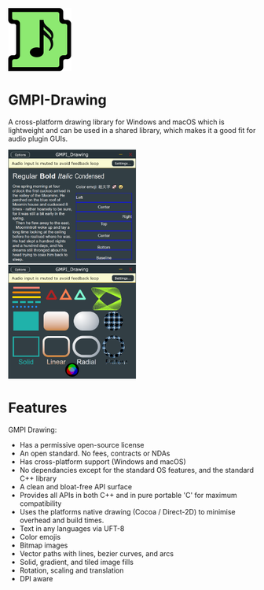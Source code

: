 <img src="docs/images/GMPI_Icon.png" width="128"/>

# GMPI-Drawing

A cross-platform drawing library for Windows and macOS which is lightweight and can be used in a shared library, which makes it a good fit for audio plugin GUIs.

<img src="docs/images/text.png" width="260"/>
<img src="docs/images/lines.png" width="260"/>

# Features

GMPI Drawing:
* Has a permissive open-source license
* An open standard. No fees, contracts or NDAs
* Has cross-platform support (Windows and macOS)
* No dependancies except for the standard OS features, and the standard C++ library
* A clean and bloat-free API surface
* Provides all APIs in both C++ and in pure portable 'C' for maximum compatibility
* Uses the platforms native drawing (Cocoa / Direct-2D) to minimise overhead and build times.
* Text in any languages via UFT-8
* Color emojis
* Bitmap images
* Vector paths with lines, bezier curves, and arcs
* Solid, gradient, and tiled image fills
* Rotation, scaling and translation
* DPI aware